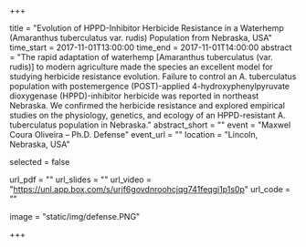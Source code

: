 +++

title = "Evolution of HPPD-Inhibitor Herbicide Resistance in a Waterhemp (Amaranthus tuberculatus var. rudis) Population from Nebraska, USA"
time_start = 2017-11-01T13:00:00
time_end = 2017-11-01T14:00:00
abstract = "The rapid adaptation of waterhemp [Amaranthus tuberculatus (var. rudis)] to modern agriculture made the species an excellent model for studying herbicide resistance evolution. Failure to control an A. tuberculatus population with postemergence (POST)-applied 4-hydroxyphenylpyruvate dioxygenase (HPPD)-inhibitor herbicide was reported in northeast Nebraska. We confirmed the herbicide resistance and explored empirical studies on the physiology, genetics, and ecology of an HPPD-resistant A. tuberculatus population in Nebraska."
abstract_short = ""
event = "Maxwel Coura Oliveira – Ph.D. Defense"
event_url = ""
location = "Lincoln, Nebraska, USA"


selected = false


url_pdf = ""
url_slides = "" 
url_video = "https://unl.app.box.com/s/urjf6govdnroohcjqg741feqgi1p1s0p"
url_code = ""


image = "static/img/defense.PNG" 


+++